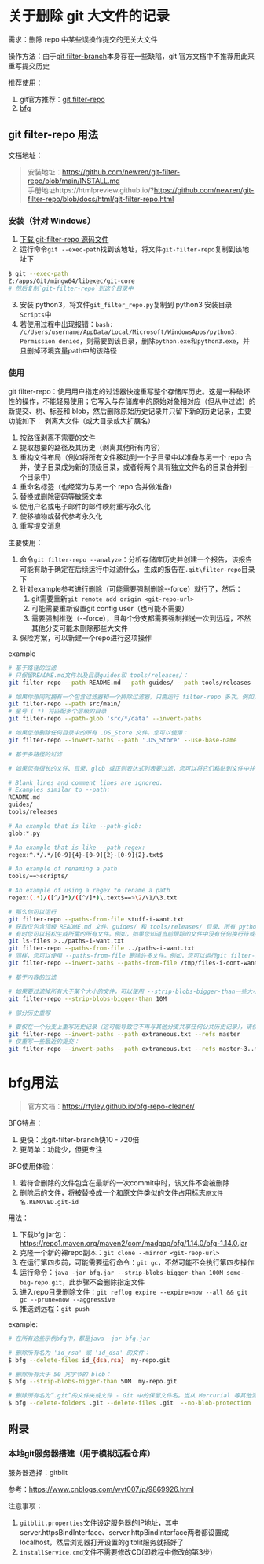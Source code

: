 # 关于删除 git 大文件的记录

需求：删除 repo 中某些误操作提交的无关大文件

操作方法：由于[git filter-branch](https://git-scm.com/docs/git-filter-branch)本身存在一些缺陷，git 官方文档中不推荐用此来重写提交历史

推荐使用：
1. git官方推荐：[git filter-repo](https://github.com/newren/git-filter-repo/)
2. [bfg](https://rtyley.github.io/bfg-repo-cleaner/)

## git filter-repo 用法

文档地址：

> 安装地址：https://github.com/newren/git-filter-repo/blob/main/INSTALL.md    
> 手册地址https://htmlpreview.github.io/?https://github.com/newren/git-filter-repo/blob/docs/html/git-filter-repo.html     

### 安装（针对 Windows）

1. [下载 git-filter-repo 源码文件](https://github.com/newren/git-filter-repo/archive/refs/tags/v2.34.0.zip)
2. 运行命令`git --exec-path`找到该地址，将文件`git-filter-repo`复制到该地址下

```bash
$ git --exec-path
Z:/apps/Git/mingw64/libexec/git-core
# 然后复制`git-filter-repo`到这个目录中
```

3. 安装 python3，将文件`git_filter_repo.py`复制到 python3 安装目录`Scripts`中
4. 若使用过程中出现报错：`bash: /c/Users/username/AppData/Local/Microsoft/WindowsApps/python3: Permission denied`，则需要到该目录，删除`python.exe`和`python3.exe`，并且删掉环境变量path中的该路径

### 使用

git filter-repo：使用用户指定的过滤器快速重写整个存储库历史。这是一种破坏性的操作，不能轻易使用；它写入与存储库中的原始对象相对应（但从中过滤）的新提交、树、标签和 blob，然后删除原始历史记录并只留下新的历史记录，主要功能如下：
剥离大文件（或大目录或大扩展名）

1. 按路径剥离不需要的文件
2. 提取想要的路径及其历史（剥离其他所有内容）
3. 重构文件布局（例如将所有文件移动到一个子目录中以准备与另一个 repo 合并，使子目录成为新的顶级目录，或者将两个具有独立文件名的目录合并到一个目录中）
4. 重命名标签（也经常为与另一个 repo 合并做准备）
5. 替换或删除密码等敏感文本
6. 使用户名或电子邮件的邮件映射重写永久化
7. 使移植物或替代参考永久化
8. 重写提交消息

主要使用：
1. 命令`git filter-repo --analyze`：分析存储库历史并创建一个报告，该报告可能有助于确定在后续运行中过滤什么，生成的报告在`.git\filter-repo`目录下
2. 针对example参考进行删除（可能需要强制删除--force）就行了，然后：
   1. git需要重新`git remote add origin <git-repo-url>`
   2. 可能需要重新设置git config user（也可能不需要）
   3. 需要强制推送（--force），且每个分支都需要强制推送一次到远程，不然其他分支可能未删除那些大文件
3. 保险方案，可以新建一个repo进行这项操作

example

```bash
# 基于路径的过滤
# 只保留README.md文件以及目录guides和 tools/releases/：
git filter-repo --path README.md --path guides/ --path tools/releases

# 如果你想同时拥有一个包含过滤器和一个排除过滤器，只需运行 filter-repo 多次。例如，要保留 src/main 子目录但排除 src/main 下名为data的文件，请运行：
git filter-repo --path src/main/
# 星号 ( *) 将匹配多个层级的目录
git filter-repo --path-glob 'src/*/data' --invert-paths

# 如果您想删除任何目录中的所有 .DS_Store 文件，您可以使用：
git filter-repo --invert-paths --path '.DS_Store' --use-base-name

# 基于多路径的过滤

# 如果您有很长的文件、目录、glob 或正则表达式列表要过滤，您可以将它们粘贴到文件中并使用 --paths-from-file; 例如，使用名为 stuff-i-want.txt 的文件，其内容为

# Blank lines and comment lines are ignored.
# Examples similar to --path:
README.md
guides/
tools/releases

# An example that is like --path-glob:
glob:*.py

# An example that is like --path-regex:
regex:^.*/.*/[0-9]{4}-[0-9]{2}-[0-9]{2}.txt$

# An example of renaming a path
tools/==>scripts/

# An example of using a regex to rename a path
regex:(.*)/([^/]*)/([^/]*)\.text$==>\2/\1/\3.txt

# 那么你可以运行
git filter-repo --paths-from-file stuff-i-want.txt
# 获取仅包含顶级 README.md 文件、guides/ 和 tools/releases/ 目录、所有 python 文件、名称格式为 YYYY-MM-DD.txt 的文件的存储库，其中至少有两个子目录深，并将重命名tools/ 到 scripts/ 并将 foo/bar/baz.text 等文件重命名为 bar/foo/baz.txt。注意 and 的特殊行前缀glob:和 表示重命名regex:的特殊字符串。==>
# 有时您可以轻松生成所需的所有文件。例如，如果您知道当前跟踪的文件中没有任何换行符或特殊字符（请参阅 core.quotePath from git config --help），那么这git ls-files将逐行打印所有文件，并且您知道您只想保留文件当前跟踪的（因此从历史中的所有提交中删除仅出现在其他分支上或仅出现在较旧提交中的任何文件），那么您可以使用一对命令，例如
git ls-files >../paths-i-want.txt
git filter-repo --paths-from-file ../paths-i-want.txt
# 同样，您可以使用 --paths-from-file 删除许多文件。例如，您可以运行git filter-repo --analyze以获取报告，查看 .git/filter-repo/analysis/path-deleted-sizes.txt 等文件并将所有文件名复制到 /tmp/files-i-dont- 等文件中want-anymore.txt 然后运行
git filter-repo --invert-paths --paths-from-file /tmp/files-i-dont-want-anymore.txt

# 基于内容的过滤

# 如果要过滤掉所有大于某个大小的文件，可以使用 --strip-blobs-bigger-than一些大小（可以识别 K、M 和 G 后缀），例如：
git filter-repo --strip-blobs-bigger-than 10M

# 部分历史重写

# 要仅在一个分支上重写历史记录（这可能导致它不再与其他分支共享任何公共历史记录），请使用--refs. 例如，要从master分支中删除一个名为extraneous.txt的文件：
git filter-repo --invert-paths --path extraneous.txt --refs master
# 仅重写一些最近的提交：
git filter-repo --invert-paths --path extraneous.txt --refs master~3..master
```

# bfg用法

> 官方文档：https://rtyley.github.io/bfg-repo-cleaner/

BFG特点：
1. 更快：比git-filter-branch快10 - 720倍
2. 更简单：功能少，但更专注

BFG使用体验：
1. 若符合删除的文件包含在最新的一次commit中时，该文件不会被删除
2. 删除后的文件，将被替换成一个和原文件类似的文件占用标志`原文件名.REMOVED.git-id`

用法：
1. 下载bfg jar包：https://repo1.maven.org/maven2/com/madgag/bfg/1.14.0/bfg-1.14.0.jar
2. 克隆一个新的裸repo副本：`git clone --mirror <git-reop-url>`
3. 在运行第四步前，可能需要运行命令：`git gc`，不然可能不会执行第四步操作
4. 运行命令：`java -jar bfg.jar --strip-blobs-bigger-than 100M some-big-repo.git`，此步骤不会删除指定文件
5. 进入repo目录删除文件：`git reflog expire --expire=now --all && git gc --prune=now --aggressive`
6. 推送到远程：`git push`

example:
```bash
# 在所有这些示例bfg中，都是java -jar bfg.jar

# 删除所有名为 'id_rsa' 或 'id_dsa' 的文件：
$ bfg --delete-files id_{dsa,rsa}  my-repo.git

# 删除所有大于 50 兆字节的 blob：
$ bfg --strip-blobs-bigger-than 50M  my-repo.git

# 删除所有名为“.git”的文件夹或文件 - Git 中的保留文件名。当从 Mercurial 等其他源代码控制系统迁移到 Git 时，这些通常会有问题：
$ bfg --delete-folders .git --delete-files .git  --no-blob-protection  my-repo.git
```


## 附录

### 本地git服务器搭建（用于模拟远程仓库）

服务器选择：gitblit

参考：https://www.cnblogs.com/wyt007/p/9869926.html

注意事项：
1. `gitblit.properties`文件设定服务器的IP地址，其中server.httpsBindInterface、server.httpBindInterface两者都设置成localhost，然后浏览器打开设置的gitblit服务就搭好了
2. `installService.cmd`文件不需要修改CD(即教程中修改的第3步)

